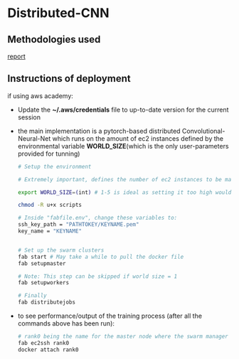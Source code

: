 # Distributed-CNN

## Methodologies used
[report](https://github.com/perry-C/Distributed-CNN/blob/master/report.pdf)

## Instructions of deployment
if using aws academy: 
- Update the **~/.aws/credentials** file to up-to-date version for the current session 

- the main implementation is a pytorch-based distributed Convolutional-Neural-Net which runs on the amount of ec2 instances defined by the environmental variable **WORLD_SIZE**(which is the only user-parameters provided for tunning)
    ```bash
    # Setup the environment
    
    # Extremely important, defines the number of ec2 instances to be made / the number of containers that we train the model on  

    export WORLD_SIZE=(int) # 1-5 is ideal as setting it too high would reach cpu request limit 
    
    chmod -R u+x scripts

    # Inside "fabfile.env", change these variables to:
    ssh_key_path = "PATHTOKEY/KEYNAME.pem"
    key_name = "KEYNAME"
   
    
    # Set up the swarm clusters
    fab start # May take a while to pull the docker file
    fab setupmaster 
    
    # Note: This step can be skipped if world size = 1
    fab setupworkers
    
    # Finally
    fab distributejobs
    ```
- to see performance/output of the training process (after all the commands above has been run):
    ```bash
    # rank0 being the name for the master node where the swarm manager resides
    fab ec2ssh rank0
    docker attach rank0
    ```

